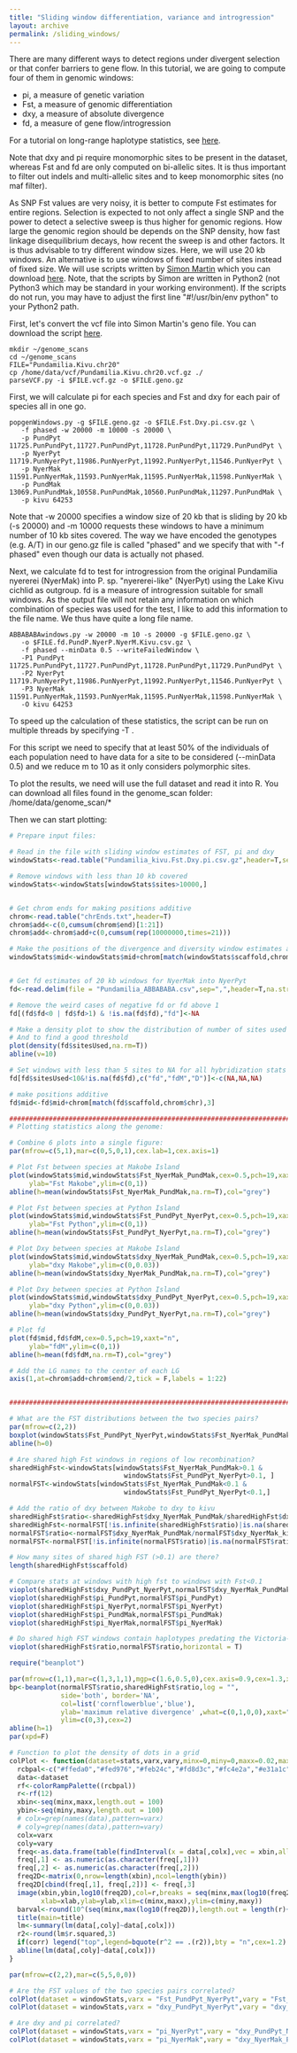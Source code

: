 ```yaml
---
title: "Sliding window differentiation, variance and introgression"
layout: archive
permalink: /sliding_windows/
---
```


There are many different ways to detect regions under divergent selection or that confer barriers to gene flow. In this tutorial, we are going to compute four of them in genomic windows:
- pi, a measure of genetic variation
- Fst, a measure of genomic differentiation
- dxy, a measure of absolute divergence
- fd, a measure of gene flow/introgression

For a tutorial on long-range haplotype statistics, see [here](https://speciationgenomics.github.io/haplotypes/).

Note that dxy and pi require monomorphic sites to be present in the dataset, whereas Fst and fd are only computed on bi-allelic sites. It is thus important to filter out indels and multi-allelic sites and to keep monomorphic sites (no maf filter).

As SNP Fst values are very noisy, it is better to compute Fst estimates for entire regions. Selection is expected to not only affect a single SNP and the power to detect a selective sweep is thus higher for genomic regions. How large the genomic region should be depends on the SNP density, how fast linkage disequilibrium decays, how recent the sweep is and other factors. It is thus advisable to try different window sizes. Here, we will use 20 kb windows. An alternative is to use windows of fixed number of sites instead of fixed size. We will use scripts written by [Simon Martin](https://simonmartinlab.org/) which you can download [here](https://github.com/simonhmartin/genomics_general).
Note, that the scripts by Simon are written in Python2 (not Python3 which may be standard in your working environment). If the scripts do not run, you may have to adjust the first line "#!/usr/bin/env python" to your Python2 path.

First, let's convert the vcf file into Simon Martin's geno file. You can download the script [here](https://github.com/simonhmartin/genomics_general/raw/master/VCF_processing/parseVCF.py).

```shell
mkdir ~/genome_scans
cd ~/genome_scans
FILE="Pundamilia.Kivu.chr20"
cp /home/data/vcf/Pundamilia.Kivu.chr20.vcf.gz ./
parseVCF.py -i $FILE.vcf.gz -o $FILE.geno.gz
```

First, we will calculate pi for each species and Fst and dxy for each pair of species all in one go.
```shell
popgenWindows.py -g $FILE.geno.gz -o $FILE.Fst.Dxy.pi.csv.gz \
   -f phased -w 20000 -m 10000 -s 20000 \
   -p PundPyt 11725.PunPundPyt,11727.PunPundPyt,11728.PunPundPyt,11729.PunPundPyt \
   -p NyerPyt 11719.PunNyerPyt,11986.PunNyerPyt,11992.PunNyerPyt,11546.PunNyerPyt \
   -p NyerMak 11591.PunNyerMak,11593.PunNyerMak,11595.PunNyerMak,11598.PunNyerMak \
   -p PundMak 13069.PunPundMak,10558.PunPundMak,10560.PunPundMak,11297.PunPundMak \
   -p kivu 64253
```

Note that -w 20000 specifies a window size of 20 kb that is sliding by 20 kb (-s 20000) and -m 10000 requests these windows to have a minimum number of 10 kb sites covered. The way we have encoded the genotypes (e.g. A/T) in our geno.gz file is called "phased" and we specify that with "-f phased" even though our data is actually not phased.

Next, we calculate fd to test for introgression from the original Pundamilia nyererei (NyerMak) into P. sp. "nyererei-like" (NyerPyt) using the Lake Kivu cichlid as outgroup. fd is a measure of introgression suitable for small windows. As the output file will not retain any information on which combination of species was used for the test, I like to add this information to the file name. We thus have quite a long file name.

```shell
ABBABABAwindows.py -w 20000 -m 10 -s 20000 -g $FILE.geno.gz \
   -o $FILE.fd.PundP.NyerP.NyerM.Kivu.csv.gz \
   -f phased --minData 0.5 --writeFailedWindow \
   -P1 PundPyt 11725.PunPundPyt,11727.PunPundPyt,11728.PunPundPyt,11729.PunPundPyt \
   -P2 NyerPyt 11719.PunNyerPyt,11986.PunNyerPyt,11992.PunNyerPyt,11546.PunNyerPyt \
   -P3 NyerMak 11591.PunNyerMak,11593.PunNyerMak,11595.PunNyerMak,11598.PunNyerMak \
   -O kivu 64253
```
To speed up the calculation of these statistics, the script can be run on multiple threads by specifying -T <thread number>.

For this script we need to specify that at least 50% of the individuals of each population need to have data for a site to be considered (-\-minData 0.5) and we reduce m to 10 as it only considers polymorphic sites.

To plot the results, we need will use the full dataset and read it into R. You can download all files found in the genome_scan folder: /home/data/genome_scan/*

Then we can start plotting:

```r
# Prepare input files:

# Read in the file with sliding window estimates of FST, pi and dxy
windowStats<-read.table("Pundamilia_kivu.Fst.Dxy.pi.csv.gz",header=T,sep=",")

# Remove windows with less than 10 kb covered
windowStats<-windowStats[windowStats$sites>10000,]


# Get chrom ends for making positions additive
chrom<-read.table("chrEnds.txt",header=T)
chrom$add<-c(0,cumsum(chrom$end)[1:21])
chrom$add<-chrom$add+c(0,cumsum(rep(10000000,times=21)))

# Make the positions of the divergence and diversity window estimates additive
windowStats$mid<-windowStats$mid+chrom[match(windowStats$scaffold,chrom$chr),3]


# Get fd estimates of 20 kb windows for NyerMak into NyerPyt
fd<-read.delim(file = "Pundamilia_ABBABABA.csv",sep=",",header=T,na.strings = "NaN")

# Remove the weird cases of negative fd or fd above 1
fd[(fd$fd<0 | fd$fd>1) & !is.na(fd$fd),"fd"]<-NA

# Make a density plot to show the distribution of number of sites used per window
# And to find a good threshold
plot(density(fd$sitesUsed,na.rm=T))
abline(v=10)

# Set windows with less than 5 sites to NA for all hybridization stats
fd[fd$sitesUsed<10&!is.na(fd$fd),c("fd","fdM","D")]<-c(NA,NA,NA)

# make positions additive
fd$mid<-fd$mid+chrom[match(fd$scaffold,chrom$chr),3]

##########################################################################
# Plotting statistics along the genome:

# Combine 6 plots into a single figure:
par(mfrow=c(5,1),mar=c(0,5,0,1),cex.lab=1,cex.axis=1)

# Plot Fst between species at Makobe Island
plot(windowStats$mid,windowStats$Fst_NyerMak_PundMak,cex=0.5,pch=19,xaxt="n",
     ylab="Fst Makobe",ylim=c(0,1))
abline(h=mean(windowStats$Fst_NyerMak_PundMak,na.rm=T),col="grey")

# Plot Fst between species at Python Island
plot(windowStats$mid,windowStats$Fst_PundPyt_NyerPyt,cex=0.5,pch=19,xaxt="n",
     ylab="Fst Python",ylim=c(0,1))
abline(h=mean(windowStats$Fst_PundPyt_NyerPyt,na.rm=T),col="grey")

# Plot Dxy between species at Makobe Island
plot(windowStats$mid,windowStats$dxy_NyerMak_PundMak,cex=0.5,pch=19,xaxt="n",
     ylab="dxy Makobe",ylim=c(0,0.03))
abline(h=mean(windowStats$dxy_NyerMak_PundMak,na.rm=T),col="grey")

# Plot Dxy between species at Python Island
plot(windowStats$mid,windowStats$dxy_PundPyt_NyerPyt,cex=0.5,pch=19,xaxt="n",
     ylab="dxy Python",ylim=c(0,0.03))
abline(h=mean(windowStats$dxy_PundPyt_NyerPyt,na.rm=T),col="grey")

# Plot fd
plot(fd$mid,fd$fdM,cex=0.5,pch=19,xaxt="n",
     ylab="fdM",ylim=c(0,1))
abline(h=mean(fd$fdM,na.rm=T),col="grey")

# Add the LG names to the center of each LG
axis(1,at=chrom$add+chrom$end/2,tick = F,labels = 1:22)


##############################################################################

# What are the FST distributions between the two species pairs?
par(mfrow=c(2,2))
boxplot(windowStats$Fst_PundPyt_NyerPyt,windowStats$Fst_NyerMak_PundMak)
abline(h=0)

# Are shared high Fst windows in regions of low recombination?
sharedHighFst<-windowStats[windowStats$Fst_NyerMak_PundMak>0.1 &
                             windowStats$Fst_PundPyt_NyerPyt>0.1, ]
normalFST<-windowStats[windowStats$Fst_NyerMak_PundMak<0.1 &
                             windowStats$Fst_PundPyt_NyerPyt<0.1,]

# Add the ratio of dxy between Makobe to dxy to kivu
sharedHighFst$ratio<-sharedHighFst$dxy_NyerMak_PundMak/sharedHighFst$dxy_NyerMak_kivu
sharedHighFst<-normalFST[!is.infinite(sharedHighFst$ratio)|is.na(sharedHighFst$ratio),]
normalFST$ratio<-normalFST$dxy_NyerMak_PundMak/normalFST$dxy_NyerMak_kivu
normalFST<-normalFST[!is.infinite(normalFST$ratio)|is.na(normalFST$ratio),]

# How many sites of shared high FST (>0.1) are there?
length(sharedHighFst$scaffold)

# Compare stats at windows with high fst to windows with Fst<0.1
vioplot(sharedHighFst$dxy_PundPyt_NyerPyt,normalFST$dxy_NyerMak_PundMak)
vioplot(sharedHighFst$pi_PundPyt,normalFST$pi_PundPyt)
vioplot(sharedHighFst$pi_NyerPyt,normalFST$pi_NyerPyt)
vioplot(sharedHighFst$pi_PundMak,normalFST$pi_PundMak)
vioplot(sharedHighFst$pi_NyerMak,normalFST$pi_NyerMak)

# Do shared high FST windows contain haplotypes predating the Victoria-Kivu split?
vioplot(sharedHighFst$ratio,normalFST$ratio,horizontal = T)

require("beanplot")

par(mfrow=c(1,1),mar=c(1,3,1,1),mgp=c(1.6,0.5,0),cex.axis=0.9,cex=1.3,xaxs="i",yaxs="i")
bp<-beanplot(normalFST$ratio,sharedHighFst$ratio,log = "",
             side='both', border='NA',
             col=list('cornflowerblue','blue'),
             ylab='maximum relative divergence' ,what=c(0,1,0,0),xaxt="n",
             ylim=c(0,3),cex=2)
abline(h=1)
par(xpd=F)

# Function to plot the density of dots in a grid
colPlot <- function(dataset=stats,varx,vary,minx=0,miny=0,maxx=0.02,maxy=maxx,title="",xlab=varx,ylab=vary,corr=T){
  rcbpal<-c("#ffeda0","#fed976","#feb24c","#fd8d3c","#fc4e2a","#e31a1c","#bd0026")
  data<-dataset
  rf<-colorRampPalette((rcbpal))
  r<-rf(12)
  xbin<-seq(minx,maxx,length.out = 100)
  ybin<-seq(miny,maxy,length.out = 100)
  # colx=grep(names(data),pattern=varx)
  # coly=grep(names(data),pattern=vary)
  colx=varx
  coly=vary
  freq<-as.data.frame(table(findInterval(x = data[,colx],vec = xbin,all.inside=T),findInterval(x = data[,coly],vec = ybin,all.inside = T)))
  freq[,1] <- as.numeric(as.character(freq[,1]))
  freq[,2] <- as.numeric(as.character(freq[,2]))
  freq2D<-matrix(0,nrow=length(xbin),ncol=length(ybin))
  freq2D[cbind(freq[,1], freq[,2])] <- freq[,3]
  image(xbin,ybin,log10(freq2D),col=r,breaks = seq(minx,max(log10(freq2D)),length.out=length(r)+1),
        xlab=xlab,ylab=ylab,xlim=c(minx,maxx),ylim=c(miny,maxy))
  barval<-round(10^(seq(minx,max(log10(freq2D)),length.out = length(r)+1)))
  title(main=title)
  lm<-summary(lm(data[,coly]~data[,colx]))
  r2<-round(lm$r.squared,3)
  if(corr) legend("top",legend=bquote(r^2 == .(r2)),bty = "n",cex=1.2)
  abline(lm(data[,coly]~data[,colx]))
}

par(mfrow=c(2,2),mar=c(5,5,0,0))

# Are the FST values of the two species pairs correlated?
colPlot(dataset = windowStats,varx = "Fst_PundPyt_NyerPyt",vary = "Fst_NyerMak_PundMak",maxx = 1,maxy=1)
colPlot(dataset = windowStats,varx = "dxy_PundPyt_NyerPyt",vary = "dxy_NyerMak_PundMak",maxx = 0.03,maxy=0.03)

# Are dxy and pi correlated?
colPlot(dataset = windowStats,varx = "pi_NyerPyt",vary = "dxy_PundPyt_NyerPyt",maxx = 0.03,maxy=0.03)
colPlot(dataset = windowStats,varx = "pi_NyerMak",vary = "dxy_NyerMak_PundMak",maxx = 0.03,maxy=0.03)

```
